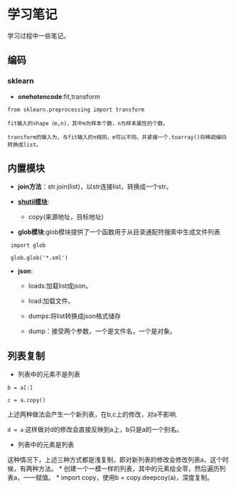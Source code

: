 # 学习笔记 #
学习过程中一些笔记。

## 编码 ##

### sklearn ####

   * **onehotencode**:fit,transform

	from sklearn.preprocessing import transform	

	fit输入的shape（m,n)，其中m为样本个数，n为样本属性的个数。

	transform的输入为，与fit输入的n相同，m可以不同。并紧接一个.toarray()将稀疏编码转换成list。


## 内置模块 ##

* **join方法**：str.join(list)，以str连接list，转换成一个str。

* **[shutil模块](https://www.cnblogs.com/zhangboblogs/p/7821702.html)**:

    * copy(来源地址，目标地址)

* **glob模块**:glob模块提供了一个函数用于从目录通配符搜索中生成文件列表

```
 import glob  

 glob.glob('*.xml')
```

* **json**:
   
   * loads:加载list成json。
   
   * load:加载文件。
   
   * dumps:将list转换成json格式储存
   
   * dump：接受两个参数，一个是文件名，一个是对象。
   
   
## 列表复制 ##

* 列表中的元素不是列表

```
b = a[:]

c = a.copy()
```

上述两种做法会产生一个新列表，在b,c上的修改，对a不影响.
    
`d = a`
这样做对d的修改会直接反映到a上，b只是a的一个别名。
    
* 列表中的元素是列表

这种情况下，上述三种方式都是浅复制，即对新列表的修改会修改列表a，这个时候，有两种方法。
    * 创建一个一模一样的列表，其中的元素给全零，然后遍历列表a，一一赋值。
    * import copy，使用b = copy.deepcoy(a)，深度复制。
    
